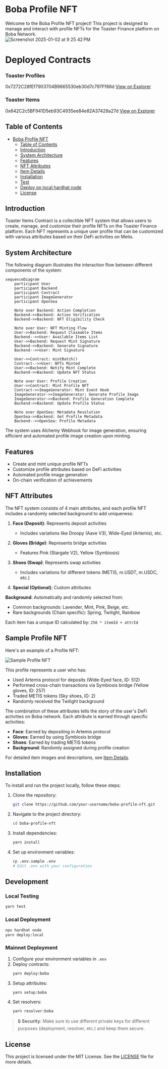 # Boba Profile NFT

Welcome to the Boba Profile NFT project! This project is designed to manage and interact with profile NFTs for the Toaster Finance platform on Boba Network.  
![Screenshot 2025-01-02 at 9 25 42 PM](https://github.com/user-attachments/assets/6266cb56-291a-49f1-9161-985e33434fb3)

# Deployed Contracts

### Toaster Profiles

0x7272C28fEf7903704B9665530eb30d7c797Ff86d [View on Explorer](https://blockexplorer.boba.network/address/0x7272C28fEf7903704B9665530eb30d7c797Ff86d?tab=contract)

### Toaster Items

0x642C2c5BF941D5eb93C4935ee84e82A37428a27d [View on Explorer](https://blockexplorer.boba.network/address/0x642C2c5BF941D5eb93C4935ee84e82A37428a27d?tab=contract)

## Table of Contents

- [Boba Profile NFT](#boba-profile-nft)
  - [Table of Contents](#table-of-contents)
  - [Introduction](#introduction)
  - [System Architecture](#system-architecture)
  - [Features](#features)
  - [NFT Attributes](#nft-attributes)
  - [Item Details](#item-details)
  - [Installation](#installation)
  - [Test](#test)
  - [Deploy on local hardhat node](#deploy-on-local-hardhat-node)
  - [License](#license)

## Introduction

Toaster Items Contract is a collectible NFT system that allows users to create, manage, and customize their profile NFTs on the Toaster Finance platform. Each NFT represents a unique user profile that can be customized with various attributes based on their DeFi activities on Metis.

## System Architecture

The following diagram illustrates the interaction flow between different components of the system:

```mermaid
sequenceDiagram
    participant User
    participant Backend
    participant Contract
    participant ImageGenerator
    participant OpenSea

    Note over Backend: Action Completion
    Backend->>Backend: Action Verification
    Backend->>Backend: NFT Eligibility Check

    Note over User: NFT Minting Flow
    User->>Backend: Request Claimable Items
    Backend-->>User: Available Items List
    User->>Backend: Request Mint Signature
    Backend->>Backend: Generate Signature
    Backend-->>User: Mint Signature

    User->>Contract: mintBatch()
    Contract-->>User: NFTs Minted
    User->>Backend: Notify Mint Complete
    Backend->>Backend: Update NFT Status

    Note over User: Profile Creation
    User->>Contract: Mint Profile NFT
    Contract->>ImageGenerator: Mint Event Hook
    ImageGenerator->>ImageGenerator: Generate Profile Image
    ImageGenerator->>Backend: Profile Generation Complete
    Backend->>Backend: Update Profile Status

    Note over OpenSea: Metadata Resolution
    OpenSea->>Backend: Get Profile Metadata
    Backend-->>OpenSea: Profile Metadata
```

The system uses Alchemy Webhook for image generation, ensuring efficient and automated profile image creation upon minting.

## Features

- Create and mint unique profile NFTs
- Customize profile attributes based on DeFi activities
- Automated profile image generation
- On-chain verification of achievements

## NFT Attributes

The NFT system consists of 4 main attributes, and each profile NFT includes a randomly selected background to add uniqueness:

1. **Face (Deposit)**: Represents deposit activities

   - Includes variations like Droopy (Aave V3), Wide-Eyed (Artemis), etc.

2. **Gloves (Bridge)**: Represents bridge activities

   - Features Pink (Stargate V2), Yellow (Symbiosis)

3. **Shoes (Swap)**: Represents swap activities

   - Includes variations for different tokens (METIS, m.USDT, m.USDC, etc.)

4. **Special (Optional)**: Custom attributes

**Background**: Automatically and randomly selected from:

- Common backgrounds: Lavender, Mint, Pink, Beige, etc.
- Rare backgrounds (Chain specific): Spring, Twilight, Rainbow

Each item has a unique ID calculated by: `256 * itemId + attrId`

## Sample Profile NFT

Here's an example of a Profile NFT:

![Sample Profile NFT](./sample.png)

This profile represents a user who has:

- Used Artemis protocol for deposits (Wide-Eyed face, ID: 512)
- Performed cross-chain transactions via Symbiosis bridge (Yellow gloves, ID: 257)
- Traded METIS tokens (Sky shoes, ID: 2)
- Randomly received the Twilight background

The combination of these attributes tells the story of the user's DeFi activities on Boba network. Each attribute is earned through specific activities:

- **Face**: Earned by depositing in Artemis protocol
- **Gloves**: Earned by using Symbiosis bridge
- **Shoes**: Earned by trading METIS tokens
- **Background**: Randomly assigned during profile creation

For detailed item images and descriptions, see [Item Details](./Metis%20Profile%20NFT%20Description.md).

## Installation

To install and run the project locally, follow these steps:

1. Clone the repository:
   ```bash
   git clone https://github.com/your-username/boba-profile-nft.git
   ```
2. Navigate to the project directory:
   ```bash
   cd boba-profile-nft
   ```
3. Install dependencies:
   ```bash
   yarn install
   ```
4. Set up environment variables:
   ```bash
   cp .env.sample .env
   # Edit .env with your configuration
   ```

## Development

### Local Testing

```bash
yarn test
```

### Local Deployment

```bash
npx hardhat node
yarn deploy:local
```

### Mainnet Deployment

1. Configure your environment variables in `.env`
2. Deploy contracts:
   ```bash
   yarn deploy:boba
   ```
3. Setup attributes:
   ```bash
   yarn setup:boba
   ```
4. Set resolvers:
   ```bash
   yarn resolver:boba
   ```

> 🔒 **Security**: Make sure to use different private keys for different purposes (deployment, resolver, etc.) and keep them secure.

## License

This project is licensed under the MIT License. See the [LICENSE](LICENSE) file for more details.
